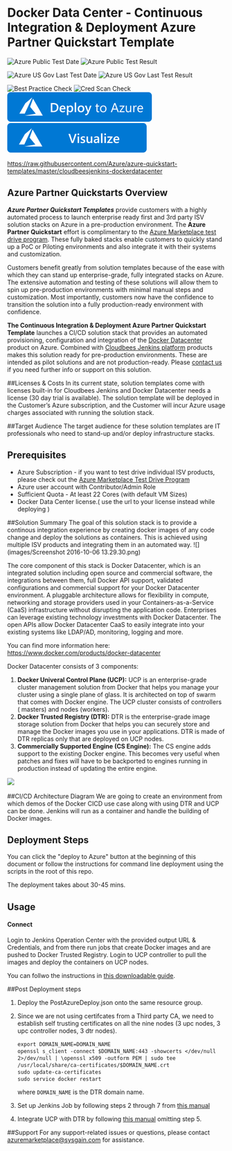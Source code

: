 # Docker Data Center - Continuous Integration & Deployment Azure Partner Quickstart Template

![Azure Public Test Date](https://azurequickstartsservice.blob.core.windows.net/badges/cloudbeesjenkins-dockerdatacenter/PublicLastTestDate.svg)
![Azure Public Test Result](https://azurequickstartsservice.blob.core.windows.net/badges/cloudbeesjenkins-dockerdatacenter/PublicDeployment.svg)

![Azure US Gov Last Test Date](https://azurequickstartsservice.blob.core.windows.net/badges/cloudbeesjenkins-dockerdatacenter/FairfaxLastTestDate.svg)
![Azure US Gov Last Test Result](https://azurequickstartsservice.blob.core.windows.net/badges/cloudbeesjenkins-dockerdatacenter/FairfaxDeployment.svg)

![Best Practice Check](https://azurequickstartsservice.blob.core.windows.net/badges/cloudbeesjenkins-dockerdatacenter/BestPracticeResult.svg)
![Cred Scan Check](https://azurequickstartsservice.blob.core.windows.net/badges/cloudbeesjenkins-dockerdatacenter/CredScanResult.svg)
[![Deploy To Azure](https://raw.githubusercontent.com/Azure/azure-quickstart-templates/master/1-CONTRIBUTION-GUIDE/images/deploytoazure.svg?sanitize=true)]("https://portal.azure.com/#create/Microsoft.Template/uri/https%3A%2F%2Fraw.githubusercontent.com%2FAzure%2Fazure-quickstart-templates%2Fmaster%2Fcloudbeesjenkins-dockerdatacenter%2Fazuredeploy.json")
[![Visualize](https://raw.githubusercontent.com/Azure/azure-quickstart-templates/master/1-CONTRIBUTION-GUIDE/images/visualizebutton.svg?sanitize=true)]("http://armviz.io/#/?load=https%3A%2F%2Fraw.githubusercontent.com%2FAzure%2Fazure-quickstart-templates%2Fmaster%2Fcloudbeesjenkins-dockerdatacenter%2Fazuredeploy.json")

https://raw.githubusercontent.com/Azure/azure-quickstart-templates/master/cloudbeesjenkins-dockerdatacenter

## Azure Partner Quickstarts Overview

**_Azure Partner Quickstart Templates_** provide customers with a highly
automated process to launch enterprise ready first and 3rd party ISV solution
stacks on Azure in a pre-production environment. The **Azure Partner
Quickstart** effort is complimentary to the
[Azure Marketplace test drive program](https://azure.microsoft.com/en-us/marketplace/test-drives/).
These fully baked stacks enable customers to quickly stand up a PoC or Piloting
environments and also integrate it with their systems and customization.

Customers benefit greatly from solution templates because of the ease with which
they can stand up enterprise-grade, fully integrated stacks on Azure. The
extensive automation and testing of these solutions will allow them to spin up
pre-production environments with minimal manual steps and customization. Most
importantly, customers now have the confidence to transition the solution into a
fully production-ready environment with confidence.

**The Continuous Integration & Deployment Azure Partner Quickstart Template**
launches a CI/CD solution stack that provides an automated provisioning,
configuration and integration of the
[Docker Datacenter](https://azure.microsoft.com/en-us/marketplace/partners/docker/dockerdatacenterdocker-datacenter/)
product on Azure. Combined with
[Cloudbees Jenkins platform](https://azure.microsoft.com/en-us/marketplace/partners/cloudbees/jenkins-platformjenkins-platform/)
products makes this solution ready for pre-production environments. These are
intended as pilot solutions and are not production-ready. Please
[contact us](azuremarketplace@sysgain.com) if you need further info or support
on this solution.

##Licenses & Costs In its current state, solution templates come with licenses
built-in for Cloudbees Jenkins and Docker Datacenter needs a license (30 day
trial is available). The solution template will be deployed in the Customer’s
Azure subscription, and the Customer will incur Azure usage charges associated
with running the solution stack.

##Target Audience The target audience for these solution templates are IT
professionals who need to stand-up and/or deploy infrastructure stacks.

## Prerequisites

- Azure Subscription - if you want to test drive individual ISV products, please
  check out the
  [Azure Marketplace Test Drive Program](https://azure.microsoft.com/en-us/marketplace/test-drives/)
- Azure user account with Contributor/Admin Role
- Sufficient Quota - At least 22 Cores (with default VM Sizes)
- Docker Data Center license.( use the url to your license instead while
  deploying )

##Solution Summary The goal of this solution stack is to provide a continous
integration experience by creating docker images of any code change and deploy
the solutions as containers. This is achieved using multiple ISV products and
integrating them in an automated way. ![](images/Screenshot 2016-10-06
13.29.30.png)

The core component of this stack is Docker Datacenter, which is an integrated
solution including open source and commercial software, the integrations between
them, full Docker API support, validated configurations and commercial support
for your Docker Datacenter environment. A pluggable architecture allows for
flexibility in compute, networking and storage providers used in your
Containers-as-a-Service (CaaS) infrastructure without disrupting the application
code. Enterprises can leverage existing technology investments with Docker
Datacenter. The open APIs allow Docker Datacenter CaaS to easily integrate into
your existing systems like LDAP/AD, monitoring, logging and more.

You can find more information here:
https://www.docker.com/products/docker-datacenter

Docker Datacenter consists of 3 components:

1. **Docker Univeral Control Plane (UCP):** UCP is an enterprise-grade cluster
   management solution from Docker that helps you manage your cluster using a
   single plane of glass. It is architected on top of swarm that comes with
   Docker engine. The UCP cluster consists of controllers ( masters) and nodes
   (workers).
2. **Docker Trusted Registry (DTR):** DTR is the enterprise-grade image storage
   solution from Docker that helps you can securely store and manage the Docker
   images you use in your applications. DTR is made of DTR replicas only that
   are deployed on UCP nodes.
3. **Commercially Supported Engine (CS Engine):** The CS engine adds support to
   the existing Docker engine. This becomes very useful when patches and fixes
   will have to be backported to engines running in production instead of
   updating the entire engine.

![](images/DDC-Azure-Arch.png)

##CI/CD Architecture Diagram We are going to create an environment from which
demos of the Docker CICD use case along with using DTR and UCP can be done.
Jenkins will run as a container and handle the building of Docker images.
![[](images/CI-CD.png)](images/CI-CD.png)

## Deployment Steps

You can click the "deploy to Azure" button at the beginning of this document or
follow the instructions for command line deployment using the scripts in the
root of this repo.

The deployment takes about 30-45 mins.

## Usage

#### Connect

Login to Jenkins Operation Center with the provided output URL & Credentials,
and from there run jobs that create Docker images and are pushed to Docker
Trusted Registry. Login to UCP controller to pull the images and deploy the
containers on UCP nodes.

You can follwo the instructions in
[this downloadable guide](https://github.com/sysgain/Ignite2016-HandsOnLabs/blob/master/HOL-DDCJenkins.pdf).

##Post Deployment steps

1. Deploy the PostAzureDeploy.json onto the same resource group.
2. Since we are not using certifcates from a Third party CA, we need to
   establish self trusting certificates on all the nine nodes (3 upc nodes, 3
   upc controller nodes, 3 dtr nodes).

   ```shell
   export DOMAIN_NAME=DOMAIN_NAME
   openssl s_client -connect $DOMAIN_NAME:443 -showcerts </dev/null 2>/dev/null | \openssl x509 -outform PEM | sudo tee /usr/local/share/ca-certificates/$DOMAIN_NAME.crt
   sudo update-ca-certificates
   sudo service docker restart
   ```

   where `DOMAIN_NAME` is the DTR domain name.

3. Set up Jenkins Job by following steps 2 through 7 from
   [this manual](https://github.com/sysgain/azurequickstarts/blob/master/CloudBeesJenkins-DockerDataCenter/Lab-Manual.pdf)
4. Integrate UCP with DTR by following
   [this manual](https://docker.github.io/ucp/configuration/dtr-integration/)
   omitting step 5.

##Support For any support-related issues or questions, please contact
azuremarketplace@sysgain.com for assistance.
